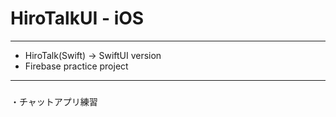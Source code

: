 HiroTalkUI - iOS
====

----
 - HiroTalk(Swift) -> SwiftUI version
 - Firebase practice project


------------

### 

・チャットアプリ練習
